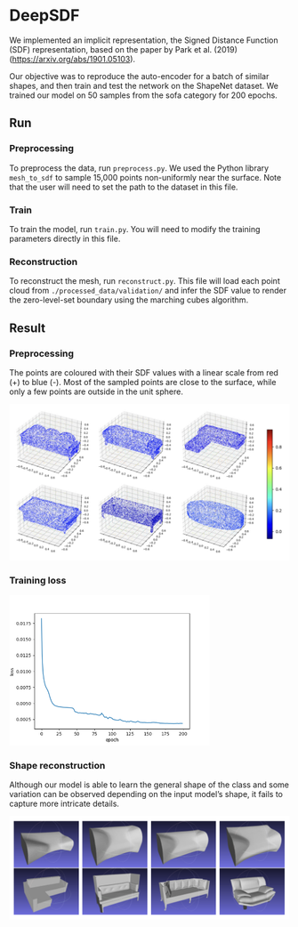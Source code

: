 # DeepSDF

We implemented an implicit representation, the Signed Distance Function (SDF) representation, based on the paper by Park et al. (2019) (https://arxiv.org/abs/1901.05103).

Our objective was to reproduce the auto-encoder for a batch of similar shapes, and then train and test the network on the ShapeNet dataset. We trained our model on 50 samples from the sofa category for 200 epochs.

## Run

### Preprocessing
To preprocess the data, run ```preprocess.py```. We used the Python library ```mesh_to_sdf``` to sample 15,000 points non-uniformly near the surface. Note that the user will need to set the path to the dataset in this file.

### Train
To train the model, run ```train.py```. You will need to modify the training parameters directly in this file.

### Reconstruction
To reconstruct the mesh, run ```reconstruct.py```. This file will load each point cloud from ```./processed_data/validation/``` and infer the SDF value to render the zero-level-set boundary using the marching cubes algorithm.

## Result

### Preprocessing

The points are coloured with their SDF values with a linear scale from red (+) to blue (-). Most of the sampled points are close to the surface, while only a few points are outside in the unit sphere.

<img src="https://github.com/Lixiyao-meow/DeepSDF/blob/main/img/point_clouds.jpeg" width="720">

### Training loss

<img src="https://github.com/Lixiyao-meow/DeepSDF/blob/main/img/training_loss.png" width="360">

### Shape reconstruction

Although our model is able to learn the general shape of the class and some variation can be observed depending on the input model’s shape, it fails to capture more intricate details.

<img src="https://github.com/Lixiyao-meow/DeepSDF/blob/main/img/reconstruction.png" width="720">

